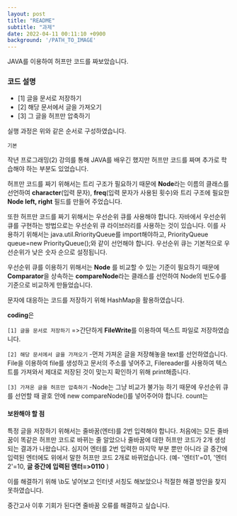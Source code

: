```yaml
---
layout: post
title: "README"
subtitle: "과제"
date: 2022-04-11 00:11:10 +0900
background: '/PATH_TO_IMAGE'
---
```


JAVA를 이용하여 허프만 코드를 짜보았습니다. 

### 코드 설명

* [1] 글을 문서로 저장하기
* [2] 해당 문서에서 글을 가져오기
* [3] 그 글을 허프만 압축하기

실행 과정은 위와 같은 순서로 구성하였습니다.  

`` 기본 ``

작년 프로그래밍(2) 강의를 통해 JAVA를 배우긴 했지만
허프만 코드를 짜며 추가로 학습해야 하는 부분도 있었습니다. 

허프만 코드를 짜기 위해서는 트리 구조가 필요하기 때문에 
**Node**라는 이름의 클래스를 선언하여
**character**(입력 문자), **freq**(입력 문자가 사용된 횟수)와 
트리 구조에 필요한 **Node left, right** 필드를 만들어 주었습니다. 

또한 허프만 코드를 짜기 위해서는 우선순위 큐를 사용해야 합니다.
자바에서 우선순위 큐를 구현하는 방법으로는 우선순위 큐 라이브러리를 사용하는 것이 있습니다.
이를 사용하기 위해서는 java.util.RriorityQueue를 import해야하고,
PriorityQueue<Node> queue=new PriorityQueue<Node>();와 같이 선언해야 합니다. 
우선순위 큐는 기본적으로 우선순위가 낮은 숫자 순으로 설정됩니다.

우선순위 큐를 이용하기 위해서는 **Node** 를 비교할 수 있는 기준이 필요하기 때문에 **Comparator**을 상속하는 **compareNode**라는 클래스를 선언하여 Node의 빈도수를 기준으로 비교하게 만들었습니다. 

문자에 대응하는 코드를 저장하기 위해 HashMap을 활용하였습니다. 

**coding**은 

`` [1] 글을 문서로 저장하기 `` =>간단하게 **FileWrite**를 이용하여 텍스트 파일로 저장하였습니다. 

`` [2] 해당 문서에서 글을 가져오기 `` 
-먼저 가져온 글을 저장해놓을 text를 선언하였습니다. File을 이용하여 file를 생성하고 문서의 주소를 넣어주고, Filereader를 사용하여 텍스트를 가져와서 제대로 저장된 것이 맞는지 확인하기 위해 print해줍니다. 

`` [3] 가져온 글을 허프만 압축하기 ``
-Node는 그냥 비교가 불가능 하기 때문에 우선순위 큐를 선언할 때 괄호 안에 new compareNode()를 넣어주어야 합니다.
count는 


#### 보완해야 할 점

특정 글을 저장하기 위해서는 줄바꿈(엔터)를 2번 입력해야 합니다.
처음에는 모든 줄바꿈이 똑같은 허프만 코드로 바뀌는 줄 알았으나
줄바꿈에 대한 허프만 코드가 2개 생성되는 결과가 나왔습니다. 
심지어 엔터를 2번 입력한 마지막 부분 뿐만 아니라 
글 중간에 입력된 엔터에도 위에서 말한 허프만 코드 2개로 바뀌었습니다. 
(예- '엔터1'=01, '엔터2'=10, **글 중간에 입력된 엔터=>0110** )

이를 해결하기 위해 \b도 넣어보고 인터넷 서칭도 해보았으나
적절한 해결 방안을 찾지 못하였습니다. 

중간고사 이후 기회가 된다면 줄바꿈 오류를 해결하고 싶습니다. 
